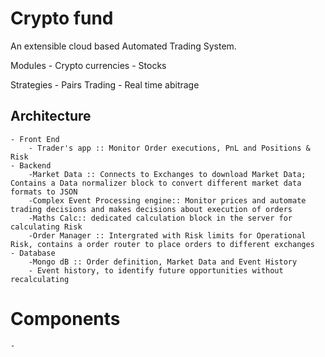 # Crypto fund

An extensible cloud based Automated Trading System.

Modules
    - Crypto currencies
    - Stocks

Strategies
    - Pairs Trading
    - Real time abitrage

## Architecture
    - Front End
        - Trader's app :: Monitor Order executions, PnL and Positions & Risk
    - Backend
        -Market Data :: Connects to Exchanges to download Market Data; Contains a Data normalizer block to convert different market data formats to JSON
        -Complex Event Processing engine:: Monitor prices and automate trading decisions and makes decisions about execution of orders
        -Maths Calc:: dedicated calculation block in the server for calculating Risk
        -Order Manager :: Intergrated with Risk limits for Operational Risk, contains a order router to place orders to different exchanges
    - Database
        -Mongo dB :: Order definition, Market Data and Event History
        - Event history, to identify future opportunities without recalculating 



# Components
    -